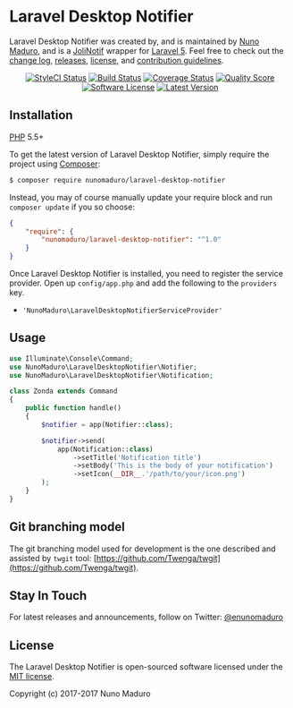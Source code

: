 Laravel Desktop Notifier
================

Laravel Desktop Notifier was created by, and is maintained by [Nuno Maduro](https://github.com/nunomaduro), and is a [JoliNotif](https://github.com/jolicode/JoliNotif) wrapper for [Laravel 5](http://laravel.com). Feel free to check out the [change log](CHANGELOG.md), [releases](nunomaduro/laravel-desktop-notifier/releases), [license](LICENSE), and [contribution guidelines](CONTRIBUTING.md).

<p align="center">
	<a href="https://styleci.io/repos/94141482"><img src="https://styleci.io/repos/94141482/shield" alt="StyleCI Status"></img></a>
	<a href="https://travis-ci.org/nunomaduro/nunomaduro/laravel-desktop-notifier"><img src="https://img.shields.io/travis/nunomaduro/nunomaduro/laravel-desktop-notifier/stable.svg?style=flat-square" alt="Build Status"></img></a>
	<a href="https://scrutinizer-ci.com/g/nunomaduro/nunomaduro/laravel-desktop-notifier/code-structure"><img src="https://img.shields.io/scrutinizer/coverage/g/nunomaduro/nunomaduro/laravel-desktop-notifier.svg?style=flat-square" alt="Coverage Status"></img></a>
	<a href="https://scrutinizer-ci.com/g/nunomaduro/nunomaduro/laravel-desktop-notifier"><img src="https://img.shields.io/scrutinizer/g/nunomaduro/nunomaduro/laravel-desktop-notifier.svg?style=flat-square" alt="Quality Score"></img></a>
	<a href="LICENSE"><img src="https://img.shields.io/badge/license-MIT-brightgreen.svg?style=flat-square" alt="Software License"></img></a>
	<a href="https://github.com/nunomaduro/laravel-desktop-notifier/releases"><img src="https://img.shields.io/github/release/nunomaduro/laravel-desktop-notifier.svg?style=flat-square" alt="Latest Version"></img></a>
</p>

## Installation

[PHP](https://php.net) 5.5+

To get the latest version of Laravel Desktop Notifier, simply require the project using [Composer](https://getcomposer.org):

```bash
$ composer require nunomaduro/laravel-desktop-notifier
```

Instead, you may of course manually update your require block and run `composer update` if you so choose:

```json
{
    "require": {
        "nunomaduro/laravel-desktop-notifier": "^1.0"
    }
}
```

Once Laravel Desktop Notifier is installed, you need to register the service provider. Open up `config/app.php` and add the following to the `providers` key.

* `'NunoMaduro\LaravelDesktopNotifierServiceProvider'`

## Usage

```php
use Illuminate\Console\Command;
use NunoMaduro\LaravelDesktopNotifier\Notifier;
use NunoMaduro\LaravelDesktopNotifier\Notification;

class Zonda extends Command
{
    public function handle()
    {
        $notifier = app(Notifier::class);

        $notifier->send(
            app(Notification::class)
                ->setTitle('Notification title')
                ->setBody('This is the body of your notification')
                ->setIcon(__DIR__.'/path/to/your/icon.png')
        );
    }
}
```

## Git branching model

The git branching model used for development is the one described and assisted by `twgit` tool: [https://github.com/Twenga/twgit](https://github.com/Twenga/twgit).

## Stay In Touch

For latest releases and announcements, follow on Twitter: [@enunomaduro](https://twitter.com/enunomaduro)

## License

The Laravel Desktop Notifier is open-sourced software licensed under the [MIT license](http://opensource.org/licenses/MIT).

Copyright (c) 2017-2017 Nuno Maduro
